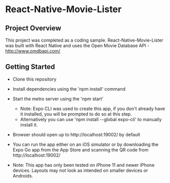 React-Native-Movie-Lister
=========

## Project Overview
This project was completed as a coding sample. React-Native-Movie-Lister was built with React Native and uses the Open Movie Database API - http://www.omdbapi.com/

## Getting Started

- Clone this repository
- Install dependencies using the 'npm install' command
- Start the metro server using the 'npm start'
  - Note: Expo CLI was used to create this app, if you don't already have it installed, you will be prompted to do so at this step. 
  - Alternatively you can use 'npm install --global expo-cli' to manually install it.
- Browser should open up to http://localhost:19002/ by default
- You can run the app either on an iOS simulator or by downloading the Expo Go app from the App Store and scanning the QR code from http://localhost:19002/

- Note: This app has only been tested on iPhone 11 and newer iPhone devices. Layouts may not look as intended on smaller devices or Androids.